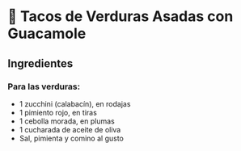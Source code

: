 # 🌮 Tacos de Verduras Asadas con Guacamole

## Ingredientes

### Para las verduras:
- 1 zucchini (calabacín), en rodajas
- 1 pimiento rojo, en tiras
- 1 cebolla morada, en plumas
- 1 cucharada de aceite de oliva
- Sal, pimienta y comino al gusto